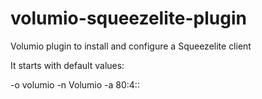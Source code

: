 # volumio-squeezelite-plugin
Volumio plugin to install and configure a Squeezelite client

It starts with default values:

-o volumio
-n Volumio
-a 80:4::
